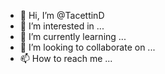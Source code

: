 - 👋 Hi, I’m @TacettinD
- 👀 I’m interested in ...
- 🌱 I’m currently learning ...
- 💞️ I’m looking to collaborate on ...
- 📫 How to reach me ...

<!---
TacettinD/TacettinD is a ✨ special ✨ repository because its `README.md` (this file) appears on your GitHub profile.
You can click the Preview link to take a look at your changes.
--->
